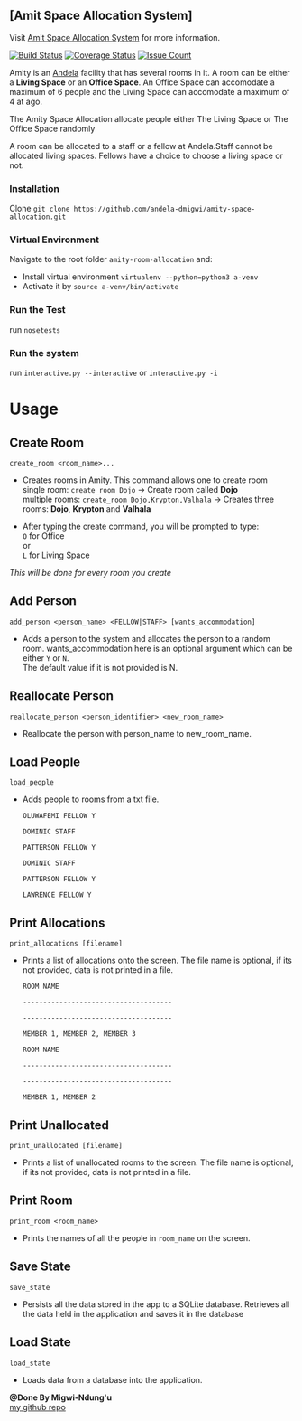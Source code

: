 
## [Amit Space Allocation System]

Visit [Amit Space Allocation System](http://andela-dmigwi.github.io/amity-space-allocation/) for more information.

[![Build Status](https://travis-ci.org/andela-dmigwi/amity-space-allocation.svg?branch=develop-refactor)](https://travis-ci.org/andela-dmigwi/amity-space-allocation)
[![Coverage Status](https://coveralls.io/repos/github/andela-dmigwi/amity-space-allocation/badge.svg)](https://coveralls.io/github/andela-dmigwi/amity-space-allocation)
[![Issue Count](https://codeclimate.com/github/andela-dmigwi/amity-space-allocation/badges/issue_count.svg)](https://codeclimate.com/github/andela-dmigwi/amity-space-allocation)


Amity is an [Andela](http://andela.com) facility that has several rooms in it. A room can be
either a **Living Space** or an **Office Space**. An Office Space can accomodate a maximum of
6 people and the Living Space can accomodate a maximum of 4 at ago.  

The Amity Space Allocation allocate people either The Living Space or The Office Space randomly  

A room can be allocated to a staff or a fellow at Andela.Staff cannot be allocated living spaces.
 Fellows have a choice to choose a living space or not. 

### Installation
Clone `git clone https://github.com/andela-dmigwi/amity-space-allocation.git`

### Virtual Environment
Navigate to the root folder `amity-room-allocation` and:
 - Install virtual environment `virtualenv --python=python3 a-venv` 
 - Activate it by `source a-venv/bin/activate`
 
### Run the Test
 run `nosetests`

### Run the system 
 run `interactive.py --interactive` or `interactive.py -i`


# Usage
 
## Create Room
`create_room <room_name>...`  
 - Creates rooms in Amity. This command allows one to create room  
   single room: `create_room Dojo` -> Create room called **Dojo**  
   multiple rooms: `create_room Dojo,Krypton,Valhala` -> Creates three rooms: **Dojo**, **Krypton** and **Valhala**

 - After typing the create command, you will be prompted to type:  
   `O` for Office   
          or    
   `L` for Living Space  

 *This will be done for every room you create*


## Add Person
 `add_person <person_name> <FELLOW|STAFF> [wants_accommodation]`
 - Adds a person to the system and allocates the person to a random room. wants_accommodation here is an optional argument which can be either ``Y`` or ``N``.  
The default value if it is not provided is N.  

## Reallocate Person
 `reallocate_person <person_identifier> <new_room_name>`
 - Reallocate the person with person_name to new_room_name.

## Load People
`load_people `
- Adds people to rooms from a txt file.  
    
    ``OLUWAFEMI FELLOW Y``

    ``DOMINIC STAFF``
 
    ``PATTERSON FELLOW Y``
 
    ``DOMINIC STAFF`` 
    
    ``PATTERSON FELLOW Y``
    
    ``LAWRENCE FELLOW Y``


## Print Allocations
`print_allocations [filename]`
 - Prints a list of allocations onto the screen. The file name is optional, if its not provided, data is not printed in a file.  
  
    ``ROOM NAME``

    ``-------------------------------------``
    
    ``-------------------------------------``

    ``MEMBER 1, MEMBER 2, MEMBER 3``
   
    ``ROOM NAME``

    ``-------------------------------------``
    
    ``-------------------------------------``
    
    ``MEMBER 1, MEMBER 2``
  

## Print Unallocated
`print_unallocated [filename]`
 - Prints a list of unallocated rooms to the screen. The file name is optional, if its not provided, data is not printed in a file.

## Print Room
`print_room <room_name>`
 - Prints the names of all the people in ``room_name`` on the screen.

## Save State
`save_state `
 - Persists all the data stored in the app to a SQLite database. Retrieves all the data held in the application and saves it in the database

## Load State
`load_state `
 - Loads data from a database into the application.

**@Done By Migwi-Ndung'u**  
[my github repo](http://www.github.com/andela-dmigwi)



